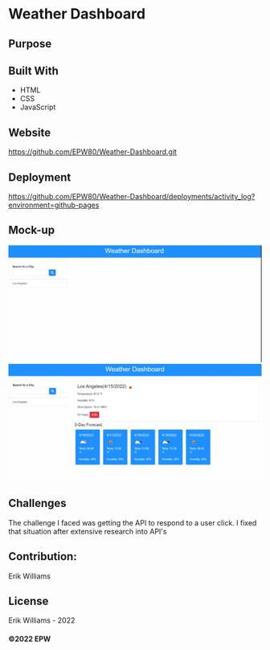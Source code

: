 # Weather Dashboard

## Purpose


## Built With
* HTML
* CSS
* JavaScript

## Website
https://github.com/EPW80/Weather-Dashboard.git


## Deployment
https://github.com/EPW80/Weather-Dashboard/deployments/activity_log?environment=github-pages

## Mock-up

![Book-Search: Erik Williams](/assets/images/weather.jpg)
![Book-Search: Erik Williams](/assets/images/weather2.jpg)

## Challenges 
The challenge I faced was getting the API to respond to a user click. I fixed that situation after extensive research into API's


## Contribution:
Erik Williams

## License
Erik Williams - 2022

#### ©️2022 EPW